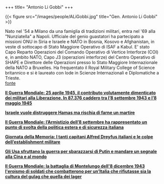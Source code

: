 +++
title= "Antonio Li Gobbi"
+++


{{< figure src="/images/people/ALiGobbi.jpg" title="Gen. Antonio Li Gobbi" >}}

Nato nel '54 a Milano da una famiglia di tradizioni militari, entra nel '69 alla "Nunziatella" a Napoli. Ufficiale del genio guastatori ha partecipato a missioni ONU in Siria e Israele e NATO in Bosnia, Kosovo e Afghanistan, in veste di sottocapo di Stato Maggiore Operativo di ISAF a Kabul. E' stato Capo Reparto Operazioni del Comando Operativo di Vertice Interforze (COI) e, in ambito NATO, Capo J3 (operazioni interforze) del Centro Operativo di SHAPE e Direttore delle Operazioni presso lo Stato Maggiore Internazionale della NATO a Bruxelles. Ha frequentato il Royal Military College of Science britannico e si è laureato con lode in Scienze Internazionali e Diplomatiche a Trieste.  
[fonte](<https://www.analisidifesa.it/author/aligobbi/>)


**[II Guerra Mondiale: 25 aprile 1945, il contributo volutamente dimenticato dei militari alla Liberazione. In 87.376 caddero tra l’8 settembre 1943 e l’8 maggio 1945](</docs/contributo_dimenticato_militari_alla_liberazione.pdf>)**


**[Israele vuole distruggere Hamas ma rischia di farne un martire](</docs/Israele vuole distruggere Hamas ma rischia di farne un martire.pdf>)**


**[II Guerra Mondiale: l’Armistizio dell’8 settembre ha rappresentato un punto di svolta della politica estera e di sicurezza italiana](</docs/Armistizio8settembre_Li_Gobbi.pdf>)**


**[Giornata della Memoria: I tanti capitani Alfred Dreyfus italiani e le colpe dell’establishment militare](</docs/Giornata%20della%20Memoria_Li_Gobbi.pdf>)**


**[Gli Usa sfruttano la guerra per sbarazzarsi di Putin e mandare un segnale alla Cina e al mondo](</docs/Gli Usa sfruttano la guerra per sbarazzarsi di Putin.pdf>)**


**[II Guerra Mondiale: la battaglia di Montelungo dell'8 dicembre 1943 l'eroismo di soldati che combatterono per un’Italia che rifiutasse sia la cultura del gulag che quella dei lager](</docs/Battaglia di Montelungo dell 8dicembre1943.pdf>)**





